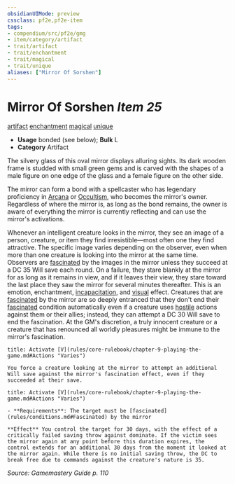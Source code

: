 ```yaml
---
obsidianUIMode: preview
cssclass: pf2e,pf2e-item
tags:
- compendium/src/pf2e/gmg
- item/category/artifact
- trait/artifact
- trait/enchantment
- trait/magical
- trait/unique
aliases: ["Mirror Of Sorshen"]
---
```

# Mirror Of Sorshen *Item 25*  
[artifact](rules/traits/artifact-gmg.md)  [enchantment](rules/traits/enchantment.md)  [magical](rules/traits/magical.md)  [unique](rules/traits/unique.md)  

- **Usage** bonded (see below); **Bulk** L
- **Category** Artifact

The silvery glass of this oval mirror displays alluring sights. Its dark wooden frame is studded with small green gems and is carved with the shapes of a male figure on one edge of the glass and a female figure on the other side.

The mirror can form a bond with a spellcaster who has legendary proficiency in [Arcana](compendium/skills.md#Arcana) or [Occultism](compendium/skills.md#Occultism), who becomes the mirror's owner. Regardless of where the mirror is, as long as the bond remains, the owner is aware of everything the mirror is currently reflecting and can use the mirror's activations.

Whenever an intelligent creature looks in the mirror, they see an image of a person, creature, or item they find irresistible—most often one they find attractive. The specific image varies depending on the observer, even when more than one creature is looking into the mirror at the same time. Observers are [fascinated](rules/conditions.md#Fascinated) by the images in the mirror unless they succeed at a DC 35 Will save each round. On a failure, they stare blankly at the mirror for as long as it remains in view, and if it leaves their view, they stare toward the last place they saw the mirror for several minutes thereafter. This is an emotion, enchantment, [incapacitation](rules/traits/incapacitation.md), and [visual](rules/traits/visual.md) effect. Creatures that are [fascinated](rules/conditions.md#Fascinated) by the mirror are so deeply entranced that they don't end their [fascinated](rules/conditions.md#Fascinated) condition automatically even if a creature uses [hostile](rules/conditions.md#Hostile) actions against them or their allies; instead, they can attempt a DC 30 Will save to end the fascination. At the GM's discretion, a truly innocent creature or a creature that has renounced all worldly pleasures might be immune to the mirror's fascination.

```ad-embed-ability
title: Activate [V](rules/core-rulebook/chapter-9-playing-the-game.md#Actions "Varies")

You force a creature looking at the mirror to attempt an additional Will save against the mirror's fascination effect, even if they succeeded at their save.
```

```ad-embed-ability
title: Activate [V](rules/core-rulebook/chapter-9-playing-the-game.md#Actions "Varies")

- **Requirements**: The target must be [fascinated](rules/conditions.md#Fascinated) by the mirror

**Effect** You control the target for 30 days, with the effect of a critically failed saving throw against dominate. If the victim sees the mirror again at any point before this duration expires, the control extends for an additional 30 days from the moment it looked at the mirror again. While there is no initial saving throw, the DC to break free due to commands against the creature's nature is 35.
```

*Source: Gamemastery Guide p. 110*